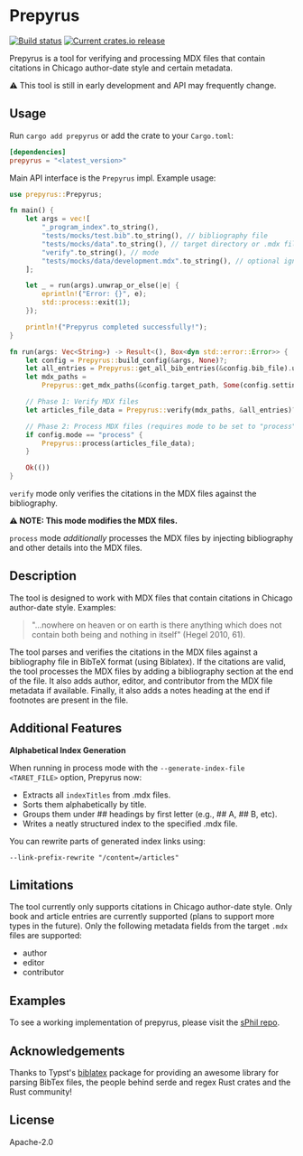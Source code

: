 # Prepyrus

[![Build status](https://github.com/systemphil/prepyrus/workflows/Continuous%20integration/badge.svg)](https://github.com/systemphil/prepyrus/actions)
[![Current crates.io release](https://img.shields.io/crates/v/prepyrus)](https://crates.io/crates/prepyrus)

Prepyrus is a tool for verifying and processing MDX files
that contain citations in Chicago author-date style and certain metadata.

⚠️ This tool is still in early development and API may frequently change.

## Usage

Run `cargo add prepyrus` or add the crate to your `Cargo.toml`:

```toml
[dependencies]
prepyrus = "<latest_version>"
```

Main API interface is the `Prepyrus` impl. Example usage:

```rust
use prepyrus::Prepyrus;

fn main() {
    let args = vec![
        "_program_index".to_string(),
        "tests/mocks/test.bib".to_string(), // bibliography file
        "tests/mocks/data".to_string(), // target directory or .mdx file
        "verify".to_string(), // mode
        "tests/mocks/data/development.mdx".to_string(), // optional ignore paths, separate with commas if multiple
    ];

    let _ = run(args).unwrap_or_else(|e| {
        eprintln!("Error: {}", e);
        std::process::exit(1);
    });

    println!("Prepyrus completed successfully!");
}

fn run(args: Vec<String>) -> Result<(), Box<dyn std::error::Error>> {
    let config = Prepyrus::build_config(&args, None)?;
    let all_entries = Prepyrus::get_all_bib_entries(&config.bib_file).unwrap();
    let mdx_paths =
        Prepyrus::get_mdx_paths(&config.target_path, Some(config.settings.ignore_paths))?;

    // Phase 1: Verify MDX files
    let articles_file_data = Prepyrus::verify(mdx_paths, &all_entries)?;

    // Phase 2: Process MDX files (requires mode to be set to "process")
    if config.mode == "process" {
        Prepyrus::process(articles_file_data);
    }

    Ok(())
}
```

`verify` mode only verifies the citations in the MDX files against the bibliography.

**⚠️ NOTE: This mode modifies the MDX files.**

`process` mode _additionally_ processes the MDX files by injecting bibliography and other details into the MDX files.

## Description

The tool is designed to work with MDX files that contain citations in Chicago author-date style. Examples:

> "...nowhere on heaven or on earth is there anything which does not contain both being and nothing in itself" (Hegel 2010, 61).

The tool parses and verifies the citations in the MDX files against a
bibliography file in BibTeX format (using Biblatex).
If the citations are valid, the tool processes the MDX files
by adding a bibliography section at the end of the file.
It also adds author, editor, and contributor from the MDX file metadata if available.
Finally, it also adds a notes heading at the end if footnotes are present in the file.

## Additional Features

**Alphabetical Index Generation**

When running in process mode with the `--generate-index-file <TARET_FILE>` option, Prepyrus now:

- Extracts all `indexTitles` from .mdx files.
- Sorts them alphabetically by title.
- Groups them under ## headings by first letter (e.g., ## A, ## B, etc).
- Writes a neatly structured index to the specified .mdx file.

You can rewrite parts of generated index links using:

```
--link-prefix-rewrite "/content=/articles"
```

## Limitations

The tool currently only supports citations in Chicago author-date style.
Only book and article entries are currently supported (plans to support more types in the future).
Only the following metadata fields from the target `.mdx` files are supported:

- author
- editor
- contributor

## Examples

To see a working implementation of prepyrus, please visit the [sPhil repo](https://github.com/systemphil/sphil).

## Acknowledgements

Thanks to Typst's [biblatex](https://github.com/typst/biblatex) package for providing an awesome library for parsing BibTex files, the people behind serde and regex Rust crates and the Rust community!

## License

Apache-2.0

